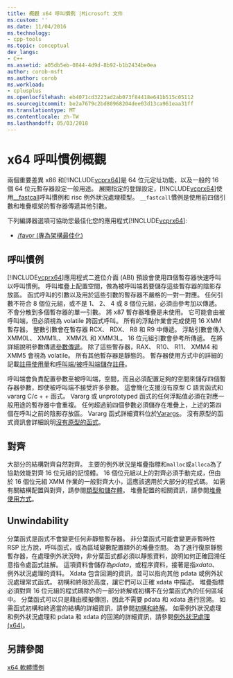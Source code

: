 ```yaml
---
title: 概觀 x64 呼叫慣例 |Microsoft 文件
ms.custom: ''
ms.date: 11/04/2016
ms.technology:
- cpp-tools
ms.topic: conceptual
dev_langs:
- C++
ms.assetid: a05db5eb-0844-4d9d-8b92-b1b2434be0ea
author: corob-msft
ms.author: corob
ms.workload:
- cplusplus
ms.openlocfilehash: eb4071cd3223ad2ab073f84418e641b515c05112
ms.sourcegitcommit: be2a7679c2bd80968204dee03d13ca961eaa31ff
ms.translationtype: MT
ms.contentlocale: zh-TW
ms.lasthandoff: 05/03/2018
---
```

# <a name="overview-of-x64-calling-conventions"></a>x64 呼叫慣例概觀
兩個重要差異 x86 和[!INCLUDE[vcprx64](../assembler/inline/includes/vcprx64_md.md)]是 64 位元定址功能，以及一般的 16 個 64 位元暫存器設定一般用途。 展開指定的登錄設定，[!INCLUDE[vcprx64](../assembler/inline/includes/vcprx64_md.md)]使用[__fastcall](../cpp/fastcall.md)呼叫慣例和 risc 例外狀況處理模型。 `__fastcall`慣例是使用前四個引數和堆疊框架的暫存器傳遞其他引數。  
  
 下列編譯器選項可協助您最佳化您的應用程式[!INCLUDE[vcprx64](../assembler/inline/includes/vcprx64_md.md)]:  
  
-   [/favor (專為架構最佳化)](../build/reference/favor-optimize-for-architecture-specifics.md)  
  
## <a name="calling-convention"></a>呼叫慣例  
 [!INCLUDE[vcprx64](../assembler/inline/includes/vcprx64_md.md)]應用程式二進位介面 (ABI) 預設會使用四個暫存器快速呼叫以呼叫慣例。 呼叫堆疊上配置空間，做為被呼叫端若要儲存這些暫存器的陰影存放區。 函式呼叫的引數以及用於這些引數的暫存器不嚴格的一對一對應。 任何引數不符合 8 個位元組，或不是 1、 2、 4 或 8 個位元組，必須由參考加以傳遞。 不會分散到多個暫存器的單一引數。 將 x87 暫存器堆疊是未使用。 它可能會由被呼叫端，但必須視為 volatile 跨函式呼叫。 所有的浮點作業會完成使用 16 XMM 暫存器。 整數引數會在暫存器 RCX、 RDX、 R8 和 R9 中傳遞。 浮點引數會傳入 XMM0L、 XMM1L、 XMM2L 和 XMM3L。 16 位元組引數會參考所傳遞。 在將詳細說明參數傳遞[參數傳遞](../build/parameter-passing.md)。 除了這些暫存器，RAX、 R10、 R11、 XMM4 和 XMM5 會視為 volatile。 所有其他暫存器是靜態的。 暫存器使用方式中的詳細的記載[註冊使用量](../build/register-usage.md)和[呼叫端/被呼叫端儲存註冊](../build/caller-callee-saved-registers.md)。  
  
 呼叫端會負責配置參數至被呼叫端，空間，而且必須配置足夠的空間來儲存四個暫存器參數，即使被呼叫端不接受許多參數。 這會簡化支援沒有原型 C 語言函式和 vararg C/c + + 函式。 Vararg 或 unprototyped 函式的任何浮點值必須在對應一般用途的暫存器中會重複。 任何超過前四個參數必須儲存在堆疊上，上述的第四個在呼叫之前的陰影存放區。 Vararg 函式詳細資料位於[Varargs](../build/varargs.md)。 沒有原型的函式資訊會詳細說明[沒有原型的函式](../build/unprototyped-functions.md)。  
  
## <a name="alignment"></a>對齊  
 大部分的結構對齊自然對齊。 主要的例外狀況是堆疊指標和`malloc`或`alloca`為了協助效能對齊 16 位元組的記憶體。 16 個位元組以上的對齊必須手動完成，但由於 16 個位元組 XMM 作業的一般對齊大小，這應該適用於大部分的程式碼。 如需有關結構配置與對齊，請參閱[類型和儲存體](../build/types-and-storage.md)。 堆疊配置的相關資訊，請參閱[堆疊使用方式](../build/stack-usage.md)。  
  
## <a name="unwindability"></a>Unwindability  
 分葉函式是函式不會變更任何非靜態暫存器。 非分葉函式可能會變更非暫時性 RSP 比方說，呼叫函式，或為區域變數配置額外的堆疊空間。 為了進行復原靜態暫存器，在處理例外狀況時，非分葉函式都必須以靜態資料，說明如何正確回溯任意指令處函式註解。 這項資料會儲存為*pdata*，或程序資料，接著是指*xdata*、 例外狀況處理的資料。 Xdata 包含回溯的資訊，並可以指向其他 pdata 或例外狀況處理常式函式。 初構和終限於高度，讓它們可以正確 xdata 中描述。 堆疊指標必須對齊 16 位元組的程式碼除外的一部分終解或初構不在分葉函式內的任何區域中。 分葉函式可以只是藉由模擬傳回，因此不需要 pdata 和 xdata 進行回溯。 如需函式初構和終適當的結構的詳細資訊，請參閱[初構和終解](../build/prolog-and-epilog.md)。 如需例外狀況處理和例外狀況處理和 pdata 和 xdata 的回溯的詳細資訊，請參閱[例外狀況處理 (x64)](../build/exception-handling-x64.md)。  
  
## <a name="see-also"></a>另請參閱  
 [x64 軟體慣例](../build/x64-software-conventions.md)